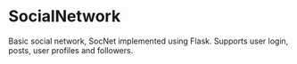 # SocialNetwork
Basic social network, SocNet implemented using Flask. Supports user login, posts, user profiles and followers. 
